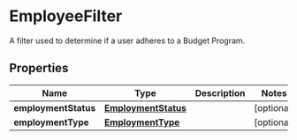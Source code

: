 

# EmployeeFilter

 A filter used to determine if a user adheres to a Budget Program. 

## Properties

| Name | Type | Description | Notes |
|------------ | ------------- | ------------- | -------------|
|**employmentStatus** | [**EmploymentStatus**](EmploymentStatus.md) |  |  [optional] |
|**employmentType** | [**EmploymentType**](EmploymentType.md) |  |  [optional] |



